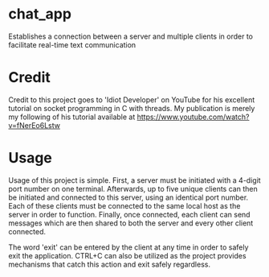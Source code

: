 # chat_app
Establishes a connection between a server and multiple clients in order to facilitate real-time text communication

# Credit
Credit to this project goes to 'Idiot Developer' on YouTube for his excellent tutorial on socket programming in C with threads. My publication is merely my following of his tutorial available at https://www.youtube.com/watch?v=fNerEo6Lstw

# Usage
Usage of this project is simple. First, a server must be initiated with a 4-digit port number on one terminal. Afterwards, up to five unique clients can then be initiated and connected to this server, using an identical port number. Each of these clients must be connected to the same local host as the server in order to function. Finally, once connected, each client can send messages which are then shared to both the server and every other client connected.

The word 'exit' can be entered by the client at any time in order to safely exit the application. CTRL+C can also be utilized as the project provides mechanisms that catch this action and exit safely regardless.
